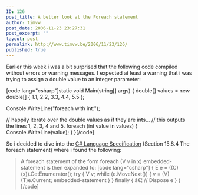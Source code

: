 ```yaml
---
ID: 126
post_title: A better look at the Foreach statement
author: timvw
post_date: 2006-11-23 23:27:31
post_excerpt: ""
layout: post
permalink: http://www.timvw.be/2006/11/23/126/
published: true
---
```

<p>Earlier this week i was a bit surprised that the following code compiled without errors or warning messages. I expected at least a warning that i was trying to assign a double value to an integer parameter:</p>
[code lang="csharp"]static void Main(string[] args)
{
 double[] values = new double[] { 1.1, 2.2, 3.3, 4.4, 5.5 };

 Console.WriteLine("foreach with int:");

 // happily iterate over the double values as if they are ints...
 // this outputs the lines 1, 2, 3, 4 and 5.
 foreach (int value in values)
 {
  Console.WriteLine(value);
 }
}[/code]
<p>So i decided to dive into the <a href="http://www.ecma-international.org/publications/files/ECMA-ST/Ecma-334.pdf">C# Language Specification</a> (Section 15.8.4 The foreach statement) where i found the following:</p>

<blockquote>
<div>
A foreach statement of the form foreach (V v in x) embedded-statement is then expanded to:
[code lang="csharp"]
{
 E e = ((C)(x)).GetEnumerator();
 try {
  V v;
  while (e.MoveNext()) {
   v = (V)(T)e.Current;
   embedded-statement
  }
 }
 finally {
  â€¦ // Dispose e
 }
}
[/code]
</div>
</blockquote>